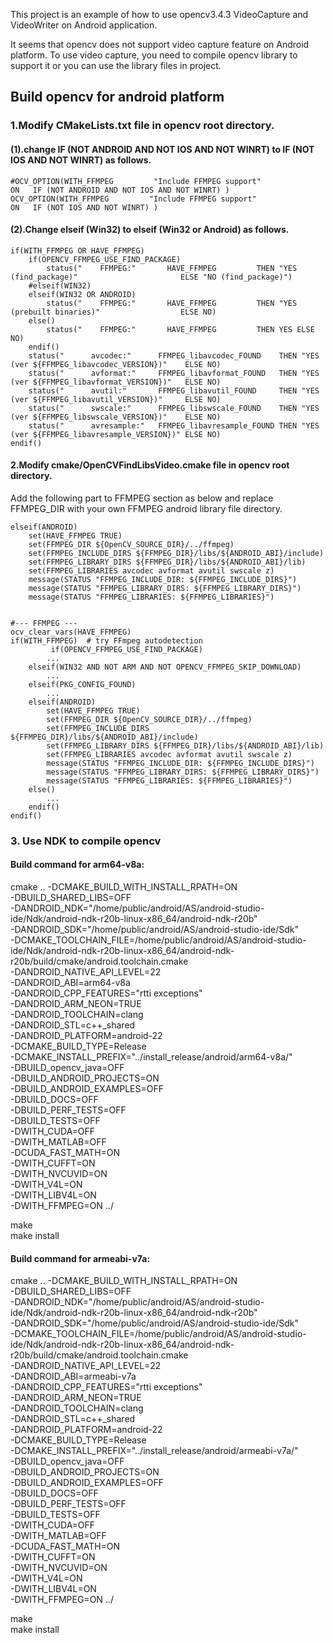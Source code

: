 This project is an example of how to use opencv3.4.3 VideoCapture and VideoWriter on Android application.  

It seems that opencv does not support video capture feature on Android platform. To use video capture, you need to compile opencv library to support it or you can use the library files in project.  


## Build opencv for android platform  

### 1.Modify CMakeLists.txt file in opencv root directory.  


#### (1).change IF (NOT ANDROID AND NOT IOS AND NOT WINRT) to IF (NOT IOS AND NOT WINRT) as follows.  
```
#OCV_OPTION(WITH_FFMPEG         "Include FFMPEG support"                      ON   IF (NOT ANDROID AND NOT IOS AND NOT WINRT) )  
OCV_OPTION(WITH_FFMPEG         "Include FFMPEG support"                      ON   IF (NOT IOS AND NOT WINRT) )
```

#### (2).Change elseif (Win32) to elseif (Win32 or Android) as follows.  
```
if(WITH_FFMPEG OR HAVE_FFMPEG)  
    if(OPENCV_FFMPEG_USE_FIND_PACKAGE)  
        status("    FFMPEG:"       HAVE_FFMPEG         THEN "YES (find_package)"                       ELSE "NO (find_package)")  
    #elseif(WIN32)  
    elseif(WIN32 OR ANDROID)  
        status("    FFMPEG:"       HAVE_FFMPEG         THEN "YES (prebuilt binaries)"                  ELSE NO)  
    else()  
        status("    FFMPEG:"       HAVE_FFMPEG         THEN YES ELSE NO)  
    endif()  
    status("      avcodec:"      FFMPEG_libavcodec_FOUND    THEN "YES (ver ${FFMPEG_libavcodec_VERSION})"    ELSE NO)  
    status("      avformat:"     FFMPEG_libavformat_FOUND   THEN "YES (ver ${FFMPEG_libavformat_VERSION})"   ELSE NO)  
    status("      avutil:"       FFMPEG_libavutil_FOUND     THEN "YES (ver ${FFMPEG_libavutil_VERSION})"     ELSE NO)  
    status("      swscale:"      FFMPEG_libswscale_FOUND    THEN "YES (ver ${FFMPEG_libswscale_VERSION})"    ELSE NO)  
    status("      avresample:"   FFMPEG_libavresample_FOUND THEN "YES (ver ${FFMPEG_libavresample_VERSION})" ELSE NO)  
endif()  
```
#### 2.Modify cmake/OpenCVFindLibsVideo.cmake file in opencv root directory.  

Add the following part to FFMPEG section as below and replace FFMPEG_DIR with your own FFMPEG android library file directory.  
```
elseif(ANDROID)  
    set(HAVE_FFMPEG TRUE)  
    set(FFMPEG_DIR ${OpenCV_SOURCE_DIR}/../ffmpeg)  
    set(FFMPEG_INCLUDE_DIRS ${FFMPEG_DIR}/libs/${ANDROID_ABI}/include)  
    set(FFMPEG_LIBRARY_DIRS ${FFMPEG_DIR}/libs/${ANDROID_ABI}/lib)  
    set(FFMPEG_LIBRARIES avcodec avformat avutil swscale z)  
    message(STATUS "FFMPEG_INCLUDE_DIR: ${FFMPEG_INCLUDE_DIRS}")  
    message(STATUS "FFMPEG_LIBRARY_DIRS: ${FFMPEG_LIBRARY_DIRS}")  
    message(STATUS "FFMPEG_LIBRARIES: ${FFMPEG_LIBRARIES}")  


#--- FFMPEG ---  
ocv_clear_vars(HAVE_FFMPEG)  
if(WITH_FFMPEG)  # try FFmpeg autodetection  
         if(OPENCV_FFMPEG_USE_FIND_PACKAGE)  
        ...  
    elseif(WIN32 AND NOT ARM AND NOT OPENCV_FFMPEG_SKIP_DOWNLOAD)  
        ...  
    elseif(PKG_CONFIG_FOUND)  
        ...  
    elseif(ANDROID)  
        set(HAVE_FFMPEG TRUE)  
        set(FFMPEG_DIR ${OpenCV_SOURCE_DIR}/../ffmpeg)  
        set(FFMPEG_INCLUDE_DIRS ${FFMPEG_DIR}/libs/${ANDROID_ABI}/include)  
        set(FFMPEG_LIBRARY_DIRS ${FFMPEG_DIR}/libs/${ANDROID_ABI}/lib)  
        set(FFMPEG_LIBRARIES avcodec avformat avutil swscale z)  
        message(STATUS "FFMPEG_INCLUDE_DIR: ${FFMPEG_INCLUDE_DIRS}")  
        message(STATUS "FFMPEG_LIBRARY_DIRS: ${FFMPEG_LIBRARY_DIRS}")  
        message(STATUS "FFMPEG_LIBRARIES: ${FFMPEG_LIBRARIES}")  
    else()  
        ...  
    endif()  
endif()  
```

### 3. Use NDK to compile opencv  

#### Build command for arm64-v8a:  

cmake .. -DCMAKE_BUILD_WITH_INSTALL_RPATH=ON \
-DBUILD_SHARED_LIBS=OFF \
-DANDROID_NDK="/home/public/android/AS/android-studio-ide/Ndk/android-ndk-r20b-linux-x86_64/android-ndk-r20b" \
-DANDROID_SDK="/home/public/android/AS/android-studio-ide/Sdk" \
-DCMAKE_TOOLCHAIN_FILE=/home/public/android/AS/android-studio-ide/Ndk/android-ndk-r20b-linux-x86_64/android-ndk-r20b/build/cmake/android.toolchain.cmake \
-DANDROID_NATIVE_API_LEVEL=22 \
-DANDROID_ABI=arm64-v8a \
-DANDROID_CPP_FEATURES="rtti exceptions" \
-DANDROID_ARM_NEON=TRUE \
-DANDROID_TOOLCHAIN=clang \
-DANDROID_STL=c++_shared \
-DANDROID_PLATFORM=android-22 \
-DCMAKE_BUILD_TYPE=Release \
-DCMAKE_INSTALL_PREFIX="../install_release/android/arm64-v8a/" \
-DBUILD_opencv_java=OFF \
-DBUILD_ANDROID_PROJECTS=ON \
-DBUILD_ANDROID_EXAMPLES=OFF \
-DBUILD_DOCS=OFF \
-DBUILD_PERF_TESTS=OFF \
-DBUILD_TESTS=OFF \
-DWITH_CUDA=OFF \
-DWITH_MATLAB=OFF \
-DCUDA_FAST_MATH=ON \
-DWITH_CUFFT=ON \
-DWITH_NVCUVID=ON \
-DWITH_V4L=ON \
-DWITH_LIBV4L=ON \
-DWITH_FFMPEG=ON
../

make  
make install   


#### Build command for armeabi-v7a:  

cmake .. -DCMAKE_BUILD_WITH_INSTALL_RPATH=ON \
-DBUILD_SHARED_LIBS=OFF \
-DANDROID_NDK="/home/public/android/AS/android-studio-ide/Ndk/android-ndk-r20b-linux-x86_64/android-ndk-r20b" \
-DANDROID_SDK="/home/public/android/AS/android-studio-ide/Sdk" \
-DCMAKE_TOOLCHAIN_FILE=/home/public/android/AS/android-studio-ide/Ndk/android-ndk-r20b-linux-x86_64/android-ndk-r20b/build/cmake/android.toolchain.cmake \
-DANDROID_NATIVE_API_LEVEL=22 \
-DANDROID_ABI=armeabi-v7a \
-DANDROID_CPP_FEATURES="rtti exceptions" \
-DANDROID_ARM_NEON=TRUE \
-DANDROID_TOOLCHAIN=clang \
-DANDROID_STL=c++_shared \
-DANDROID_PLATFORM=android-22 \
-DCMAKE_BUILD_TYPE=Release \
-DCMAKE_INSTALL_PREFIX="../install_release/android/armeabi-v7a/" \
-DBUILD_opencv_java=OFF \
-DBUILD_ANDROID_PROJECTS=ON \
-DBUILD_ANDROID_EXAMPLES=OFF \
-DBUILD_DOCS=OFF \
-DBUILD_PERF_TESTS=OFF \
-DBUILD_TESTS=OFF \
-DWITH_CUDA=OFF \
-DWITH_MATLAB=OFF \
-DCUDA_FAST_MATH=ON \
-DWITH_CUFFT=ON \
-DWITH_NVCUVID=ON \
-DWITH_V4L=ON \
-DWITH_LIBV4L=ON \
-DWITH_FFMPEG=ON
../

make  
make install  

